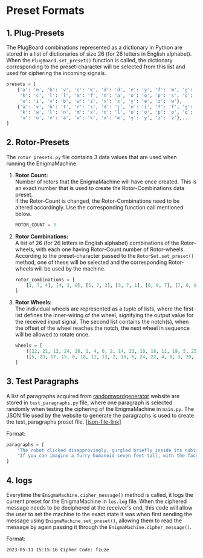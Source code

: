 # Preset Formats

## 1. Plug-Presets

The PlugBoard combinations represented as a dictionary in Python are stored in a list of dictionaries of size 26 (for 26 letters in English alphabet). When the `PlugBoard.set_preset()` function is called, the dictionary corresponding to the preset-character will be selected from this list and used for ciphering the incoming signals.
```python
presets = [
    {'a': 'n', 'b': 'v', 'c': 'k', 'd': 'd', 'e': 'y', 'f': 'm', 'g': 'q', 'h': 'j', 'i': 'u', 'j': 'h',
     'k': 'c', 'l': 'l', 'm': 'f', 'n': 'a', 'o': 'o', 'p': 's', 'q': 'g', 'r': 'r', 's': 'p', 't': 't',
     'u': 'i', 'v': 'b', 'w': 'z', 'x': 'x', 'y': 'e', 'z': 'w'},
    {'a': 'v', 'b': 't', 'c': 's', 'd': 'j', 'e': 'i', 'f': 'f', 'g': 'q', 'h': 'r', 'i': 'e', 'j': 'd',
     'k': 'w', 'l': 'n', 'm': 'x', 'n': 'l', 'o': 'o', 'p': 'p', 'q': 'g', 'r': 'h', 's': 'c', 't': 'b',
     'u': 'u', 'v': 'a', 'w': 'k', 'x': 'm', 'y': 'y', 'z': 'z'},...
]
```

## 2. Rotor-Presets

The `rotor_presets.py` file contains 3 data values that are used when running the EnigmaMachine.
1. **Rotor Count:**\
   Number of rotors that the EnigmaMachine will have once created. This is an exact number that is used to create the Rotor-Combinations data preset.\
   If the Rotor-Count is changed, the Rotor-Combinations need to be altered accordingly. Use the corresponding function call mentioned below.
   ```python
   ROTOR_COUNT = 3
   ```
2. **Rotor Combinations:**\
   A list of 26 (for 26 letters in English alphabet) combinations of the Rotor-wheels, with each one having Rotor-Count number of Rotor-wheels. According to the preset-character passed to the `RotorSet.set_preset()` method, one of these will be selected and the corresponding Rotor-wheels will be used by the machine.
   ```python
   rotor_combinations = [
       [1, 7, 4], [4, 3, 0], [5, 7, 3], [3, 7, 1], [6, 0, 7], [7, 6, 0], [0, 2, 3], [5, 0, 6], [1, 0, 5], [3, 5, 2],...
   ]
   ```
3. **Rotor Wheels:**\
   The individual wheels are represented as a tuple of lists, where the first list defines the inner-wiring of the wheel, signifying the output value for the received input signal. The second list contains the notch(s), when the offset of the wheel reaches the notch, the next wheel in sequence will be allowed to rotate once.
   ```python
   wheels = [
       ([22, 21, 12, 24, 20, 1, 4, 0, 2, 14, 23, 10, 18, 11, 19, 5, 25, 8, 7, 17, 3, 6, 13, 9, 15, 16], [21]),
       ([5, 23, 17, 15, 0, 18, 11, 13, 2, 16, 6, 24, 22, 4, 8, 3, 20, 19, 14, 7, 10, 21, 1, 25, 9, 12], [11, 8]),...
   ]
   ```

## 3. Test Paragraphs

A list of paragraphs acquired from [randomwordgenerator](https://randomwordgenerator.com/paragraph.php) website are stored in `test_paragraphs.py` file, where one paragraph is selected randomly when testing the ciphering of the EnigmaMachine in `main.py`. The JSON file used by the website to generate the paragraphs is used to create the test_paragraphs preset file. [[json-file-link]](https://randomwordgenerator.com/json/paragraphs.json)

Format:
```python
paragraphs = [
    'The robot clicked disapprovingly, gurgled briefly inside its cubical interior and extruded a pony glass of brownish liquid. "Sir, you will undoubtedly end up in a drunkard\'s grave, dead of hepatic cirrhosis," it informed me virtuously as it returned my ID card. I glared as I pushed the glass across the table.',
    "If you can imagine a furry humanoid seven feet tall, with the face of an intelligent gorilla and the braincase of a man, you'll have a rough idea of what they looked like -- except for their teeth. The canines would have fitted better in the face of a tiger, and showed at the corners of their wide, thin-lipped mouths, giving them an expression of ferocity.", ...
]
```

## 4. logs

Everytime the `EnigmaMachine.cipher_message()` method is called, it logs the current preset for the EnigmaMachine in `los.log` file. When the ciphered message needs to be deciphered at the receiver's end, this code will allow the user to set the machine to the exact state it was when first sending the message using `EnigmaMachine.set_preset()`, allowing them to read the message by again passing it through the `EnigmaMachine.cipher_message()`.

Format:
```
2023-05-11 15:15:16 Cipher Code: fzuze
```
